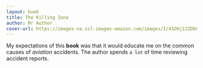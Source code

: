 ```yaml
---
layout: book
title: The Killing Zone
author: Mr Author
cover-url: https://images-na.ssl-images-amazon.com/images/I/41OUj132DbL._SX331_BO1,204,203,200_.jpg
---
```

My expectations of this **book** was that it would educate me on the common causes of _aviation_ accidents.
The author spends `a lot` of time reviewing accident reports.
